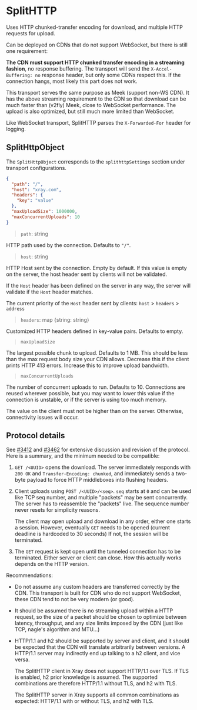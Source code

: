 # SplitHTTP

Uses HTTP chunked-transfer encoding for download, and multiple HTTP requests for upload.

Can be deployed on CDNs that do not support WebSocket, but there is still one requirement:

**The CDN must support HTTP chunked transfer encoding in a streaming fashion**,
no response buffering. The transport will send the `X-Accel-Buffering: no`
response header, but only some CDNs respect this. If the connection hangs, most
likely this part does not work.

This transport serves the same purpose as Meek (support non-WS CDN). It has the
above streaming requirement to the CDN so that download can be much faster than
(v2fly) Meek, close to WebSocket performance. The upload is also optimized, but
still much more limited than WebSocket.

Like WebSocket transport, SplitHTTP parses the `X-Forwarded-For` header for logging.

## SplitHttpObject

The `SplitHttpObject` corresponds to the `splithttpSettings` section under transport configurations.

```json
{
  "path": "/",
  "host": "xray.com",
  "headers": {
    "key": "value"
  },
  "maxUploadSize": 1000000,
  "maxConcurrentUploads": 10
}
```

> `path`: string

HTTP path used by the connection. Defaults to `"/"`.

> `host`: string

HTTP Host sent by the connection. Empty by default. If this value is empty on the server, the host header sent by clients will not be validated.

If the `Host` header has been defined on the server in any way, the server will validate if the `Host` header matches.

The current priority of the `Host` header sent by clients: `host` > `headers` > `address`

> `headers`: map \{string: string\}

Customized HTTP headers defined in key-value pairs. Defaults to empty.

> `maxUploadSize`

The largest possible chunk to upload. Defaults to 1 MB. This should be less
than the max request body size your CDN allows. Decrease this if the client
prints HTTP 413 errors. Increase this to improve upload bandwidth.

> `maxConcurrentUploads`

The number of concurrent uploads to run. Defaults to 10. Connections are reused
wherever possible, but you may want to lower this value if the connection is
unstable, or if the server is using too much memory.

The value on the client must not be higher than on the server. Otherwise,
connectivity issues will occur.

## Protocol details

See [#3412](https://github.com/XTLS/Xray-core/pull/3412) and
[#3462](https://github.com/XTLS/Xray-core/pull/3462) for extensive discussion
and revision of the protocol. Here is a summary, and the minimum needed to be
compatible:

1. `GET /<UUID>` opens the download. The server immediately responds
   with `200 OK` and `Transfer-Encoding: chunked`, and immediately sends a
   two-byte payload to force HTTP middleboxes into flushing headers.

2. Client uploads using `POST /<UUID>/<seq>`. `seq` starts at `0` and can be
   used like TCP seq number, and multiple "packets" may be sent concurrently.
   The server has to reassemble the "packets" live. The sequence number never
   resets for simplicity reasons.

   The client may open upload and download in any order, either one starts a
   session. However, eventually `GET` needs to be opened (current deadline is
   hardcoded to 30 seconds) If not, the session will be terminated.

3. The `GET` request is kept open until the tunneled connection has to be
   terminated. Either server or client can close. How this actually works
   depends on the HTTP version.

Recommendations:

* Do not assume any custom headers are transferred correctly by the CDN. This
  transport is built for CDN who do not support WebSocket, these CDN tend to
  not be very modern (or good).

* It should be assumed there is no streaming upload within a HTTP request, so
  the size of a packet should be chosen to optimize between latency,
  throughput, and any size limits imposed by the CDN (just like TCP, nagle's
  algorithm and MTU...)

* HTTP/1.1 and h2 should be supported by server and client, and it should be
  expected that the CDN will translate arbitrarily between versions. A HTTP/1.1
  server may indirectly end up talking to a h2 client, and vice versa.

  The SplitHTTP client in Xray does not support HTTP/1.1 over TLS. If TLS is
  enabled, h2 prior knowledge is assumed. The supported combinations are
  therefore HTTP/1.1 without TLS, and h2 with TLS.

  The SplitHTTP server in Xray supports all common combinations as expected:
  HTTP/1.1 with or without TLS, and h2 with TLS.
